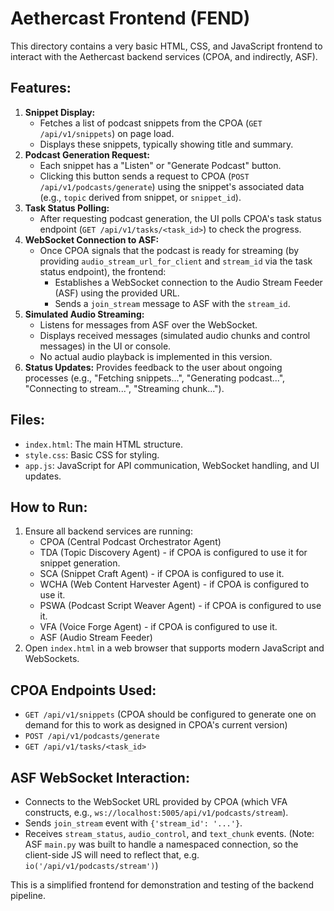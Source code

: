 # Aethercast Frontend (FEND)

This directory contains a very basic HTML, CSS, and JavaScript frontend to interact with the Aethercast backend services (CPOA, and indirectly, ASF).

## Features:

1.  **Snippet Display:**
    *   Fetches a list of podcast snippets from the CPOA (`GET /api/v1/snippets`) on page load.
    *   Displays these snippets, typically showing title and summary.
2.  **Podcast Generation Request:**
    *   Each snippet has a "Listen" or "Generate Podcast" button.
    *   Clicking this button sends a request to CPOA (`POST /api/v1/podcasts/generate`) using the snippet's associated data (e.g., `topic` derived from snippet, or `snippet_id`).
3.  **Task Status Polling:**
    *   After requesting podcast generation, the UI polls CPOA's task status endpoint (`GET /api/v1/tasks/<task_id>`) to check the progress.
4.  **WebSocket Connection to ASF:**
    *   Once CPOA signals that the podcast is ready for streaming (by providing `audio_stream_url_for_client` and `stream_id` via the task status endpoint), the frontend:
        *   Establishes a WebSocket connection to the Audio Stream Feeder (ASF) using the provided URL.
        *   Sends a `join_stream` message to ASF with the `stream_id`.
5.  **Simulated Audio Streaming:**
    *   Listens for messages from ASF over the WebSocket.
    *   Displays received messages (simulated audio chunks and control messages) in the UI or console.
    *   No actual audio playback is implemented in this version.
6.  **Status Updates:** Provides feedback to the user about ongoing processes (e.g., "Fetching snippets...", "Generating podcast...", "Connecting to stream...", "Streaming chunk...").

## Files:

*   `index.html`: The main HTML structure.
*   `style.css`: Basic CSS for styling.
*   `app.js`: JavaScript for API communication, WebSocket handling, and UI updates.

## How to Run:

1.  Ensure all backend services are running:
    *   CPOA (Central Podcast Orchestrator Agent)
    *   TDA (Topic Discovery Agent) - if CPOA is configured to use it for snippet generation.
    *   SCA (Snippet Craft Agent) - if CPOA is configured to use it.
    *   WCHA (Web Content Harvester Agent) - if CPOA is configured to use it.
    *   PSWA (Podcast Script Weaver Agent) - if CPOA is configured to use it.
    *   VFA (Voice Forge Agent) - if CPOA is configured to use it.
    *   ASF (Audio Stream Feeder)
2.  Open `index.html` in a web browser that supports modern JavaScript and WebSockets.

## CPOA Endpoints Used:

*   `GET /api/v1/snippets` (CPOA should be configured to generate one on demand for this to work as designed in CPOA's current version)
*   `POST /api/v1/podcasts/generate`
*   `GET /api/v1/tasks/<task_id>`

## ASF WebSocket Interaction:

*   Connects to the WebSocket URL provided by CPOA (which VFA constructs, e.g., `ws://localhost:5005/api/v1/podcasts/stream`).
*   Sends `join_stream` event with `{'stream_id': '...'}`.
*   Receives `stream_status`, `audio_control`, and `text_chunk` events. (Note: ASF `main.py` was built to handle a namespaced connection, so the client-side JS will need to reflect that, e.g. `io('/api/v1/podcasts/stream')`)

This is a simplified frontend for demonstration and testing of the backend pipeline.
